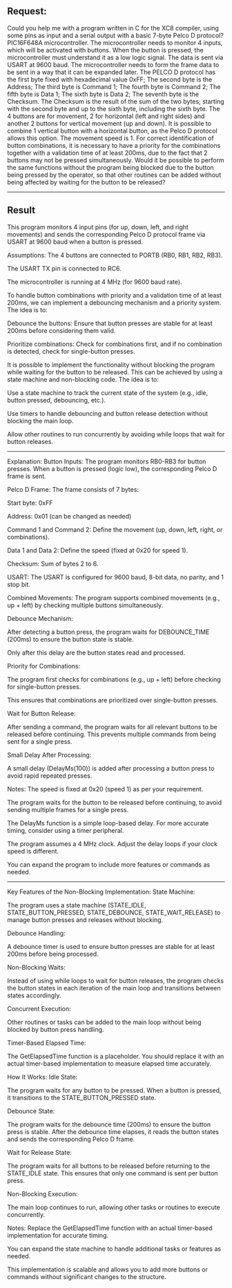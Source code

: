 ## Request:

Could you help me with a program written in C for the XC8 compiler, using some pins as input and a serial output with a basic 7-byte Pelco D protocol? PIC16F648A microcontroller. The microcontroller needs to monitor 4 inputs, which will be activated with buttons. When the button is pressed, the microcontroller must understand it as a low logic signal. The data is sent via USART at 9600 baud. The microcontroller needs to form the frame data to be sent in a way that it can be expanded later. The PELCO D protocol has the first byte fixed with hexadecimal value 0xFF; The second byte is the Address; The third byte is Command 1; The fourth byte is Command 2; The fifth byte is Data 1; The sixth byte is Data 2; The seventh byte is the Checksum. The Checksum is the result of the sum of the two bytes; starting with the second byte and up to the sixth byte, including the sixth byte. The 4 buttons are for movement, 2 for horizontal (left and right sides) and another 2 buttons for vertical movement (up and down). It is possible to combine 1 vertical button with a horizontal button, as the Pelco D protocol allows this option. The movement speed is 1. For correct identification of button combinations, it is necessary to have a priority for the combinations together with a validation time of at least 200ms, due to the fact that 2 buttons may not be pressed simultaneously. Would it be possible to perform the same functions without the program being blocked due to the button being pressed by the operator, so that other routines can be added without being affected by waiting for the button to be released?

-----

## Result

This program monitors 4 input pins (for up, down, left, and right movements) and sends the corresponding Pelco D protocol frame via USART at 9600 baud when a button is pressed.

Assumptions:
The 4 buttons are connected to PORTB (RB0, RB1, RB2, RB3).

The USART TX pin is connected to RC6.

The microcontroller is running at 4 MHz (for 9600 baud rate).

To handle button combinations with priority and a validation time of at least 200ms, we can implement a debouncing mechanism and a priority system. The idea is to:

Debounce the buttons: Ensure that button presses are stable for at least 200ms before considering them valid.

Prioritize combinations: Check for combinations first, and if no combination is detected, check for single-button presses.

It is possible to implement the functionality without blocking the program while waiting for the button to be released. This can be achieved by using a state machine and non-blocking code. The idea is to:

Use a state machine to track the current state of the system (e.g., idle, button pressed, debouncing, etc.).

Use timers to handle debouncing and button release detection without blocking the main loop.

Allow other routines to run concurrently by avoiding while loops that wait for button releases.

-----

Explanation:
Button Inputs: The program monitors RB0-RB3 for button presses. When a button is pressed (logic low), the corresponding Pelco D frame is sent.

Pelco D Frame: The frame consists of 7 bytes:

Start byte: 0xFF

Address: 0x01 (can be changed as needed)

Command 1 and Command 2: Define the movement (up, down, left, right, or combinations).

Data 1 and Data 2: Define the speed (fixed at 0x20 for speed 1).

Checksum: Sum of bytes 2 to 6.

USART: The USART is configured for 9600 baud, 8-bit data, no parity, and 1 stop bit.

Combined Movements: The program supports combined movements (e.g., up + left) by checking multiple buttons simultaneously.

Debounce Mechanism:

After detecting a button press, the program waits for DEBOUNCE_TIME (200ms) to ensure the button state is stable.

Only after this delay are the button states read and processed.

Priority for Combinations:

The program first checks for combinations (e.g., up + left) before checking for single-button presses.

This ensures that combinations are prioritized over single-button presses.

Wait for Button Release:

After sending a command, the program waits for all relevant buttons to be released before continuing. This prevents multiple commands from being sent for a single press.

Small Delay After Processing:

A small delay (DelayMs(100)) is added after processing a button press to avoid rapid repeated presses.

Notes:
The speed is fixed at 0x20 (speed 1) as per your requirement.

The program waits for the button to be released before continuing, to avoid sending multiple frames for a single press.

The DelayMs function is a simple loop-based delay. For more accurate timing, consider using a timer peripheral.

The program assumes a 4 MHz clock. Adjust the delay loops if your clock speed is different.

You can expand the program to include more features or commands as needed.

-----

Key Features of the Non-Blocking Implementation:
State Machine:

The program uses a state machine (STATE_IDLE, STATE_BUTTON_PRESSED, STATE_DEBOUNCE, STATE_WAIT_RELEASE) to manage button presses and releases without blocking.

Debounce Handling:

A debounce timer is used to ensure button presses are stable for at least 200ms before being processed.

Non-Blocking Waits:

Instead of using while loops to wait for button releases, the program checks the button states in each iteration of the main loop and transitions between states accordingly.

Concurrent Execution:

Other routines or tasks can be added to the main loop without being blocked by button press handling.

Timer-Based Elapsed Time:

The GetElapsedTime function is a placeholder. You should replace it with an actual timer-based implementation to measure elapsed time accurately.

How It Works:
Idle State:

The program waits for any button to be pressed. When a button is pressed, it transitions to the STATE_BUTTON_PRESSED state.

Debounce State:

The program waits for the debounce time (200ms) to ensure the button press is stable. After the debounce time elapses, it reads the button states and sends the corresponding Pelco D frame.

Wait for Release State:

The program waits for all buttons to be released before returning to the STATE_IDLE state. This ensures that only one command is sent per button press.

Non-Blocking Execution:

The main loop continues to run, allowing other tasks or routines to execute concurrently.

Notes:
Replace the GetElapsedTime function with an actual timer-based implementation for accurate timing.

You can expand the state machine to handle additional tasks or features as needed.

This implementation is scalable and allows you to add more buttons or commands without significant changes to the structure.
